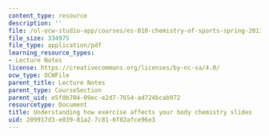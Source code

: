 ```yaml
---
content_type: resource
description: ''
file: /ol-ocw-studio-app/courses/es-010-chemistry-of-sports-spring-2013/209917d3e03981a27c816f82afce96e3_MITES_010S13_lec1.pdf
file_size: 334975
file_type: application/pdf
learning_resource_types:
- Lecture Notes
license: https://creativecommons.org/licenses/by-nc-sa/4.0/
ocw_type: OCWFile
parent_title: Lecture Notes
parent_type: CourseSection
parent_uid: e5f0b704-09ec-e2d7-7654-ad724bcab972
resourcetype: Document
title: Understanding how exercise affects your body chemistry slides
uid: 209917d3-e039-81a2-7c81-6f82afce96e3
---
```

